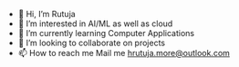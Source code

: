 - 👋 Hi, I’m Rutuja
- 👀 I’m interested in AI/ML as well as cloud 
- 🌱 I’m currently learning Computer Applications
- 💞️ I’m looking to collaborate on projects 
- 📫 How to reach me Mail me hrutuja.more@outlook.com

<!---
hrutuja404/hrutuja404 is a ✨ special ✨ repository because its `README.md` (this file) appears on your GitHub profile.
You can click the Preview link to take a look at your changes.
--->
